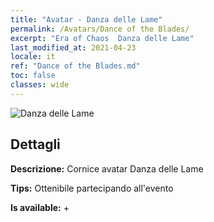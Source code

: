 ```yaml
---
title: "Avatar - Danza delle Lame"
permalink: /Avatars/Dance of the Blades/
excerpt: "Era of Chaos  Danza delle Lame"
last_modified_at: 2021-04-23
locale: it
ref: "Dance of the Blades.md"
toc: false
classes: wide
---
```

 ![Danza delle Lame](/images/a/avatarFrame_26.png)

## Dettagli

 **Descrizione:** Cornice avatar Danza delle Lame 

 **Tips:** Ottenibile partecipando all'evento 

 **Is available:**  + 

